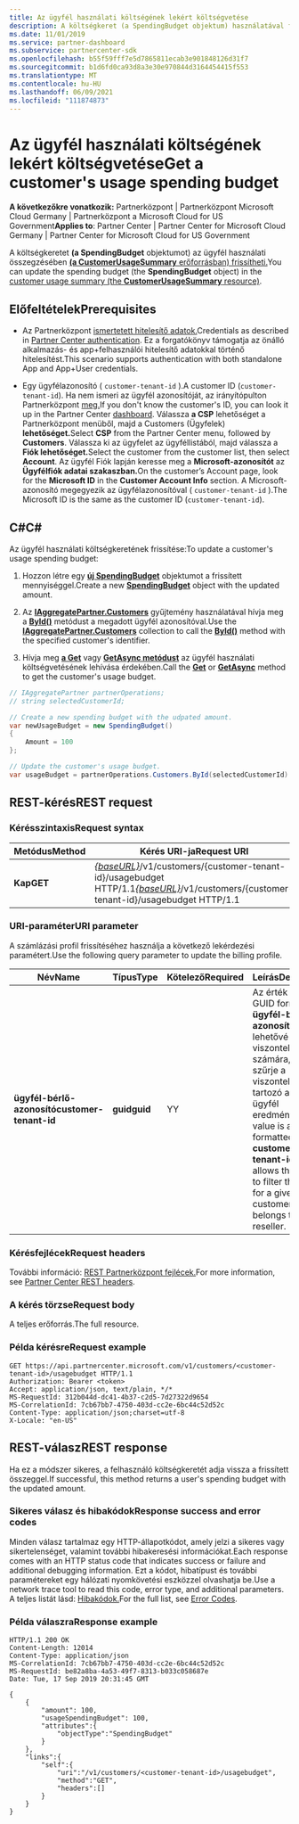 ```yaml
---
title: Az ügyfél használati költségének lekért költségvetése
description: A költségkeret (a SpendingBudget objektum) használatával frissítheti az ügyfelek használati összegzését (a CustomerUsageSummary erőforrást).
ms.date: 11/01/2019
ms.service: partner-dashboard
ms.subservice: partnercenter-sdk
ms.openlocfilehash: b55f59fff7e5d7865811ecab3e901848126d31f7
ms.sourcegitcommit: b1d6fd0ca93d8a3e30e970844d3164454415f553
ms.translationtype: MT
ms.contentlocale: hu-HU
ms.lasthandoff: 06/09/2021
ms.locfileid: "111874873"
---
```

# <a name="get-a-customers-usage-spending-budget"></a><span data-ttu-id="0b2a1-103">Az ügyfél használati költségének lekért költségvetése</span><span class="sxs-lookup"><span data-stu-id="0b2a1-103">Get a customer's usage spending budget</span></span>

<span data-ttu-id="0b2a1-104">**A következőkre vonatkozik:** Partnerközpont | Partnerközpont Microsoft Cloud Germany | Partnerközpont a Microsoft Cloud for US Government</span><span class="sxs-lookup"><span data-stu-id="0b2a1-104">**Applies to**: Partner Center | Partner Center for Microsoft Cloud Germany | Partner Center for Microsoft Cloud for US Government</span></span>

<span data-ttu-id="0b2a1-105">A költségkeretet **(a SpendingBudget** objektumot) az ügyfél használati összegzésében [ **(a CustomerUsageSummary** erőforrásban) frissítheti.](customer-usage-resources.md#customerusagesummary)</span><span class="sxs-lookup"><span data-stu-id="0b2a1-105">You can update the spending budget (the **SpendingBudget** object) in the [customer usage summary (the **CustomerUsageSummary** resource)](customer-usage-resources.md#customerusagesummary).</span></span>

## <a name="prerequisites"></a><span data-ttu-id="0b2a1-106">Előfeltételek</span><span class="sxs-lookup"><span data-stu-id="0b2a1-106">Prerequisites</span></span>

- <span data-ttu-id="0b2a1-107">Az Partnerközpont [ismertetett hitelesítő adatok.](partner-center-authentication.md)</span><span class="sxs-lookup"><span data-stu-id="0b2a1-107">Credentials as described in [Partner Center authentication](partner-center-authentication.md).</span></span> <span data-ttu-id="0b2a1-108">Ez a forgatókönyv támogatja az önálló alkalmazás- és app+felhasználói hitelesítő adatokkal történő hitelesítést.</span><span class="sxs-lookup"><span data-stu-id="0b2a1-108">This scenario supports authentication with both standalone App and App+User credentials.</span></span>

- <span data-ttu-id="0b2a1-109">Egy ügyfélazonosító ( `customer-tenant-id` ).</span><span class="sxs-lookup"><span data-stu-id="0b2a1-109">A customer ID (`customer-tenant-id`).</span></span> <span data-ttu-id="0b2a1-110">Ha nem ismeri az ügyfél azonosítóját, az irányítópulton Partnerközpont [meg.](https://partner.microsoft.com/dashboard)</span><span class="sxs-lookup"><span data-stu-id="0b2a1-110">If you don't know the customer's ID, you can look it up in the Partner Center [dashboard](https://partner.microsoft.com/dashboard).</span></span> <span data-ttu-id="0b2a1-111">Válassza **a CSP** lehetőséget a Partnerközpont menüből, majd a Customers (Ügyfelek) **lehetőséget.**</span><span class="sxs-lookup"><span data-stu-id="0b2a1-111">Select **CSP** from the Partner Center menu, followed by **Customers**.</span></span> <span data-ttu-id="0b2a1-112">Válassza ki az ügyfelet az ügyféllistából, majd válassza a **Fiók lehetőséget.**</span><span class="sxs-lookup"><span data-stu-id="0b2a1-112">Select the customer from the customer list, then select **Account**.</span></span> <span data-ttu-id="0b2a1-113">Az ügyfél Fiók lapján keresse meg a **Microsoft-azonosítót** az **Ügyfélfiók adatai szakaszban.**</span><span class="sxs-lookup"><span data-stu-id="0b2a1-113">On the customer’s Account page, look for the **Microsoft ID** in the **Customer Account Info** section.</span></span> <span data-ttu-id="0b2a1-114">A Microsoft-azonosító megegyezik az ügyfélazonosítóval ( `customer-tenant-id` ).</span><span class="sxs-lookup"><span data-stu-id="0b2a1-114">The Microsoft ID is the same as the customer ID  (`customer-tenant-id`).</span></span>

## <a name="c"></a><span data-ttu-id="0b2a1-115">C\#</span><span class="sxs-lookup"><span data-stu-id="0b2a1-115">C\#</span></span>

<span data-ttu-id="0b2a1-116">Az ügyfél használati költségkeretének frissítése:</span><span class="sxs-lookup"><span data-stu-id="0b2a1-116">To update a customer's usage spending budget:</span></span>

1. <span data-ttu-id="0b2a1-117">Hozzon létre egy [**új SpendingBudget**](/dotnet/api/microsoft.store.partnercenter.models.usage.spendingbudget) objektumot a frissített mennyiséggel.</span><span class="sxs-lookup"><span data-stu-id="0b2a1-117">Create a new [**SpendingBudget**](/dotnet/api/microsoft.store.partnercenter.models.usage.spendingbudget) object with the updated amount.</span></span>

2. <span data-ttu-id="0b2a1-118">Az [**IAggregatePartner.Customers**](/dotnet/api/microsoft.store.partnercenter.customers.icustomercollection) gyűjtemény használatával hívja meg a [**ById()**](/dotnet/api/microsoft.store.partnercenter.customers.icustomercollection.byid) metódust a megadott ügyfél azonosítóval.</span><span class="sxs-lookup"><span data-stu-id="0b2a1-118">Use the [**IAggregatePartner.Customers**](/dotnet/api/microsoft.store.partnercenter.customers.icustomercollection) collection to call the [**ById()**](/dotnet/api/microsoft.store.partnercenter.customers.icustomercollection.byid) method with the specified customer's identifier.</span></span>

3. <span data-ttu-id="0b2a1-119">Hívja meg [**a Get**](/dotnet/api/microsoft.store.partnercenter.subscribedskus.icustomersubscribedskucollection.get) vagy [**GetAsync metódust**](/dotnet/api/microsoft.store.partnercenter.subscribedskus.icustomersubscribedskucollection.getasync) az ügyfél használati költségvetésének lehívása érdekében.</span><span class="sxs-lookup"><span data-stu-id="0b2a1-119">Call the [**Get**](/dotnet/api/microsoft.store.partnercenter.subscribedskus.icustomersubscribedskucollection.get) or [**GetAsync**](/dotnet/api/microsoft.store.partnercenter.subscribedskus.icustomersubscribedskucollection.getasync) method to get the customer's usage budget.</span></span>

``` csharp
// IAggregatePartner partnerOperations;
// string selectedCustomerId;

// Create a new spending budget with the udpated amount.
var newUsageBudget = new SpendingBudget()
{
    Amount = 100
};

// Update the customer's usage budget.
var usageBudget = partnerOperations.Customers.ById(selectedCustomerId).UsageBudget.Get();
```

## <a name="rest-request"></a><span data-ttu-id="0b2a1-120">REST-kérés</span><span class="sxs-lookup"><span data-stu-id="0b2a1-120">REST request</span></span>

### <a name="request-syntax"></a><span data-ttu-id="0b2a1-121">Kérésszintaxis</span><span class="sxs-lookup"><span data-stu-id="0b2a1-121">Request syntax</span></span>

| <span data-ttu-id="0b2a1-122">Metódus</span><span class="sxs-lookup"><span data-stu-id="0b2a1-122">Method</span></span>    | <span data-ttu-id="0b2a1-123">Kérés URI-ja</span><span class="sxs-lookup"><span data-stu-id="0b2a1-123">Request URI</span></span>                                                                                             |
|-----------|---------------------------------------------------------------------------------------------------------|
| <span data-ttu-id="0b2a1-124">**Kap**</span><span class="sxs-lookup"><span data-stu-id="0b2a1-124">**GET**</span></span> | <span data-ttu-id="0b2a1-125">[*{baseURL}*](partner-center-rest-urls.md)/v1/customers/{customer-tenant-id}/usagebudget HTTP/1.1</span><span class="sxs-lookup"><span data-stu-id="0b2a1-125">[*{baseURL}*](partner-center-rest-urls.md)/v1/customers/{customer-tenant-id}/usagebudget  HTTP/1.1</span></span> |

### <a name="uri-parameter"></a><span data-ttu-id="0b2a1-126">URI-paraméter</span><span class="sxs-lookup"><span data-stu-id="0b2a1-126">URI parameter</span></span>

<span data-ttu-id="0b2a1-127">A számlázási profil frissítéséhez használja a következő lekérdezési paramétert.</span><span class="sxs-lookup"><span data-stu-id="0b2a1-127">Use the following query parameter to update the billing profile.</span></span>

| <span data-ttu-id="0b2a1-128">Név</span><span class="sxs-lookup"><span data-stu-id="0b2a1-128">Name</span></span>                   | <span data-ttu-id="0b2a1-129">Típus</span><span class="sxs-lookup"><span data-stu-id="0b2a1-129">Type</span></span>     | <span data-ttu-id="0b2a1-130">Kötelező</span><span class="sxs-lookup"><span data-stu-id="0b2a1-130">Required</span></span> | <span data-ttu-id="0b2a1-131">Leírás</span><span class="sxs-lookup"><span data-stu-id="0b2a1-131">Description</span></span>                                                                                                                                            |
|------------------------|----------|----------|--------------------------------------------------------------------------------------------------------------------------------------------------------|
| <span data-ttu-id="0b2a1-132">**ügyfél-bérlő-azonosító**</span><span class="sxs-lookup"><span data-stu-id="0b2a1-132">**customer-tenant-id**</span></span> | <span data-ttu-id="0b2a1-133">**guid**</span><span class="sxs-lookup"><span data-stu-id="0b2a1-133">**guid**</span></span> | <span data-ttu-id="0b2a1-134">Y</span><span class="sxs-lookup"><span data-stu-id="0b2a1-134">Y</span></span>        | <span data-ttu-id="0b2a1-135">Az érték egy GUID formátumú **ügyfél-bérlő-azonosító,** amely lehetővé teszi a viszonteladó számára, hogy szűrje a viszonteladóhoz tartozó adott ügyfél eredményeit.</span><span class="sxs-lookup"><span data-stu-id="0b2a1-135">The value is a GUID formatted **customer-tenant-id** that allows the reseller to filter the results for a given customer that belongs to the reseller.</span></span> |

### <a name="request-headers"></a><span data-ttu-id="0b2a1-136">Kérésfejlécek</span><span class="sxs-lookup"><span data-stu-id="0b2a1-136">Request headers</span></span>

<span data-ttu-id="0b2a1-137">További információ: [REST Partnerközpont fejlécek.](headers.md)</span><span class="sxs-lookup"><span data-stu-id="0b2a1-137">For more information, see [Partner Center REST headers](headers.md).</span></span>

### <a name="request-body"></a><span data-ttu-id="0b2a1-138">A kérés törzse</span><span class="sxs-lookup"><span data-stu-id="0b2a1-138">Request body</span></span>

<span data-ttu-id="0b2a1-139">A teljes erőforrás.</span><span class="sxs-lookup"><span data-stu-id="0b2a1-139">The full resource.</span></span>

### <a name="request-example"></a><span data-ttu-id="0b2a1-140">Példa kérésre</span><span class="sxs-lookup"><span data-stu-id="0b2a1-140">Request example</span></span>

```http
GET https://api.partnercenter.microsoft.com/v1/customers/<customer-tenant-id>/usagebudget HTTP/1.1
Authorization: Bearer <token>
Accept: application/json, text/plain, */*
MS-RequestId: 312b044d-dc41-4b37-c2d5-7d27322d9654
MS-CorrelationId: 7cb67bb7-4750-403d-cc2e-6bc44c52d52c
Content-Type: application/json;charset=utf-8
X-Locale: "en-US"
```

## <a name="rest-response"></a><span data-ttu-id="0b2a1-141">REST-válasz</span><span class="sxs-lookup"><span data-stu-id="0b2a1-141">REST response</span></span>

<span data-ttu-id="0b2a1-142">Ha ez a módszer sikeres, a felhasználó költségkeretét adja vissza a frissített összeggel.</span><span class="sxs-lookup"><span data-stu-id="0b2a1-142">If successful, this method returns a user's spending budget with the updated amount.</span></span>

### <a name="response-success-and-error-codes"></a><span data-ttu-id="0b2a1-143">Sikeres válasz és hibakódok</span><span class="sxs-lookup"><span data-stu-id="0b2a1-143">Response success and error codes</span></span>

<span data-ttu-id="0b2a1-144">Minden válasz tartalmaz egy HTTP-állapotkódot, amely jelzi a sikeres vagy sikertelenséget, valamint további hibakeresési információkat.</span><span class="sxs-lookup"><span data-stu-id="0b2a1-144">Each response comes with an HTTP status code that indicates success or failure and additional debugging information.</span></span> <span data-ttu-id="0b2a1-145">Ezt a kódot, hibatípust és további paramétereket egy hálózati nyomkövetési eszközzel olvashatja be.</span><span class="sxs-lookup"><span data-stu-id="0b2a1-145">Use a network trace tool to read this code, error type, and additional parameters.</span></span> <span data-ttu-id="0b2a1-146">A teljes listát lásd: [Hibakódok.](error-codes.md)</span><span class="sxs-lookup"><span data-stu-id="0b2a1-146">For the full list, see [Error Codes](error-codes.md).</span></span>

### <a name="response-example"></a><span data-ttu-id="0b2a1-147">Példa válaszra</span><span class="sxs-lookup"><span data-stu-id="0b2a1-147">Response example</span></span>

```http
HTTP/1.1 200 OK
Content-Length: 12014
Content-Type: application/json
MS-CorrelationId: 7cb67bb7-4750-403d-cc2e-6bc44c52d52c
MS-RequestId: be82a8ba-4a53-49f7-8313-b033c058687e
Date: Tue, 17 Sep 2019 20:31:45 GMT

{
    {
        "amount": 100,
        "usageSpendingBudget": 100,
        "attributes":{
            "objectType":"SpendingBudget"
        }
    },
    "links":{
        "self":{
            "uri":"/v1/customers/<customer-tenant-id>/usagebudget",
            "method":"GET",
            "headers":[]
        }
    }
}
```

